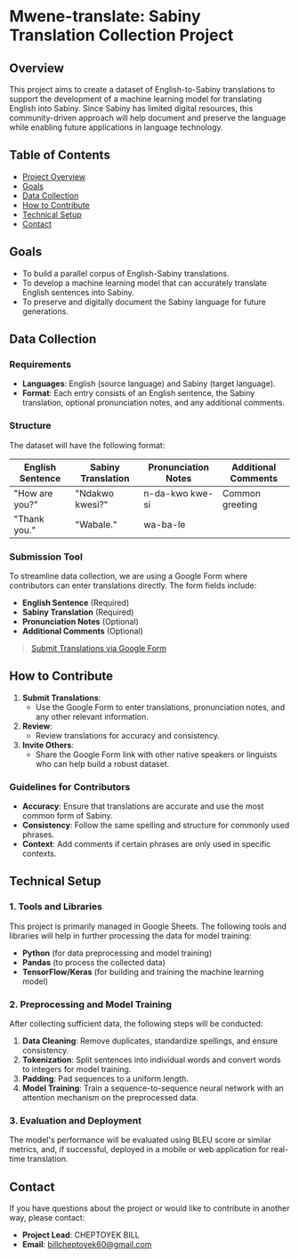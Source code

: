 # Mwene-translate: Sabiny Translation Collection Project

## Overview

This project aims to create a dataset of English-to-Sabiny translations to support the development of a machine learning model for translating English into Sabiny. Since Sabiny has limited digital resources, this community-driven approach will help document and preserve the language while enabling future applications in language technology.

## Table of Contents
- [Project Overview](#overview)
- [Goals](#goals)
- [Data Collection](#data-collection)
- [How to Contribute](#how-to-contribute)
- [Technical Setup](#technical-setup)
- [Contact](#contact)

## Goals
- To build a parallel corpus of English-Sabiny translations.
- To develop a machine learning model that can accurately translate English sentences into Sabiny.
- To preserve and digitally document the Sabiny language for future generations.

## Data Collection

### Requirements
- **Languages**: English (source language) and Sabiny (target language).
- **Format**: Each entry consists of an English sentence, the Sabiny translation, optional pronunciation notes, and any additional comments.

### Structure
The dataset will have the following format:

| **English Sentence** | **Sabiny Translation** | **Pronunciation Notes** | **Additional Comments** |
|----------------------|------------------------|-------------------------|--------------------------|
| "How are you?"       | "Ndakwo kwesi?"        | n-da-kwo kwe-si         | Common greeting          |
| "Thank you."         | "Wabale."              | wa-ba-le                |                          |

### Submission Tool
To streamline data collection, we are using a Google Form where contributors can enter translations directly. The form fields include:
- **English Sentence** (Required)
- **Sabiny Translation** (Required)
- **Pronunciation Notes** (Optional)
- **Additional Comments** (Optional)

> [Submit Translations via Google Form](https://forms.gle/v25b5Pa5WRG5FMAS7)

## How to Contribute

1. **Submit Translations**:
   - Use the Google Form to enter translations, pronunciation notes, and any other relevant information.
2. **Review**:
   - Review translations for accuracy and consistency.
3. **Invite Others**:
   - Share the Google Form link with other native speakers or linguists who can help build a robust dataset.

### Guidelines for Contributors
- **Accuracy**: Ensure that translations are accurate and use the most common form of Sabiny.
- **Consistency**: Follow the same spelling and structure for commonly used phrases.
- **Context**: Add comments if certain phrases are only used in specific contexts.

## Technical Setup

### 1. Tools and Libraries
This project is primarily managed in Google Sheets. The following tools and libraries will help in further processing the data for model training:
- **Python** (for data preprocessing and model training)
- **Pandas** (to process the collected data)
- **TensorFlow/Keras** (for building and training the machine learning model)

### 2. Preprocessing and Model Training
After collecting sufficient data, the following steps will be conducted:
1. **Data Cleaning**: Remove duplicates, standardize spellings, and ensure consistency.
2. **Tokenization**: Split sentences into individual words and convert words to integers for model training.
3. **Padding**: Pad sequences to a uniform length.
4. **Model Training**: Train a sequence-to-sequence neural network with an attention mechanism on the preprocessed data.

### 3. Evaluation and Deployment
The model's performance will be evaluated using BLEU score or similar metrics, and, if successful, deployed in a mobile or web application for real-time translation.

## Contact
If you have questions about the project or would like to contribute in another way, please contact:
- **Project Lead**: CHEPTOYEK BILL
- **Email**: billcheptoyek60@gmail.com
